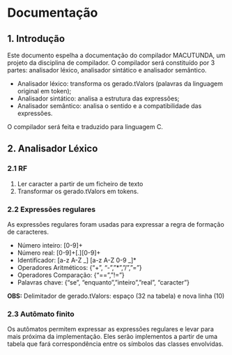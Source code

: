 # Documentação

## 1. Introdução
Este documento espelha a documentação do compilador MACUTUNDA, um projeto da disciplina de compilador. O compilador será constituído por 3 partes: analisador léxico, analisador sintático e analisador semântico.  
- Analisador léxico: transforma os gerado.tValors (palavras da linguagem original em token);
- Analisador sintático: analisa a estrutura das expressões;
- Analisador semântico: analisa o sentido e a compatibilidade das expressões.  
  
O compilador será feita e traduzido para linguagem C.

## 2. Analisador Léxico
### 2.1 RF
1. Ler caracter a partir de um ficheiro de texto
2. Transformar os gerado.tValors em tokens.

### 2.2 Expressões regulares

As expressões regulares foram usadas para expressar a regra de formação de caracteres.
- Número inteiro: [0-9]+
- Número real: [0-9]+[.][0-9]+
- Identificador: [a-z A-Z _] [a-z A-Z  0-9 _]*
- Operadores Aritméticos: {“+”, “-”,”*”,”/”,”=”}
- Operadores Comparação: {“==”,”!=”}
- Palavras chave: {“se”, “enquanto”,”inteiro”,”real”, “caracter”}

**OBS:** Delimitador de gerado.tValors: espaço (32 na tabela) e nova linha (10)

### 2.3 Autômato finito
Os autômatos permitem expressar as expressões regulares e levar para mais próxima da implementação. Eles serão implementos a partir de uma tabela que fará correspondência entre os símbolos das classes envolvidas. 